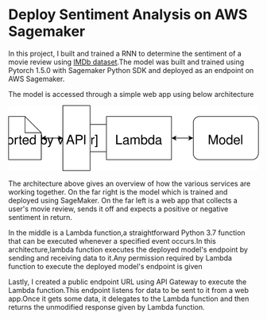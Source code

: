 # Deploy Sentiment Analysis on AWS Sagemaker

In this project, I built and trained a RNN to determine the sentiment of a movie review using [IMDb dataset](http://ai.stanford.edu/~amaas/data/sentiment/).The model was built and  trained using Pytorch 1.5.0 with Sagemaker Python SDK and deployed as an endpoint on AWS Sagemaker.

The model is accessed through a simple web app using below architecture

<img src="Web App Diagram.svg">

The architecture above gives an overview of how the various services are working together. On the far right is the model which is trained and deployed using SageMaker. On the far left is a web app that collects a user's movie review, sends it off and expects a positive or negative sentiment in return.

In the middle is a Lambda function,a straightforward Python 3.7 function that can be executed whenever a specified event occurs.In this architecture,lambda function executes the deployed model's endpoint by sending and receiving data to it.Any permission required by Lambda function to execute the deployed model's endpoint is given

Lastly, I created a public endpoint URL using API Gateway to execute the Lambda function.This endpoint listens for data to be sent to it from a web app.Once it gets some data, it delegates to the Lambda function and then returns the unmodified response given by Lambda function.

